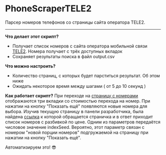 # PhoneScraperTELE2
Парсер номеров телефонов со страницы сайта оператора TELE2.

-------------------------------------------

__Что делает этот скрипт?__
- Получает список номеров с сайта оператора мобильной связи [TELE2](https://krasnoyarsk.tele2.ru/shop/number?pageParams=type%3Dchoose%26price%3D0). Номера получает с трёх доступных вкладок
- Сохраняет результаты поиска в файл output.csv

__Что можно настроить?__
- Количество страниц, с которых будет парститься результат. Об этом ниже
- Ожидать некоторое время между шагами ( от 5 до 10 секунд )

__Как работает скрипт?__
При переходе на [страницу с номерами](https://krasnoyarsk.tele2.ru/shop/number?pageParams=type%3Dchoose%26price%3D0) отображаются три вкладки со стоимостью перехода на номер. При нажатии на кнопку "Показать ещё" появляются новые номера для выбора. Изучив текущую страницу в панели разработчика, была найдена [ссылка](https://krasnoyarsk.tele2.ru/api/shop/products/numbers/groups?indexSeed={}&siteId=siteKRASNOYARSK) к которой обращается страничка и в ответ приходит список номеров с разбивкой по цене. Одним из параметров передаётся числовое значение indexSeed. Вероятно, этот параметр связан с номером "новой порции номеров" подгружаемой на страницу при нажатии на кнопку "Показать ещё".

Автоматизируем это! :sunglasses:
